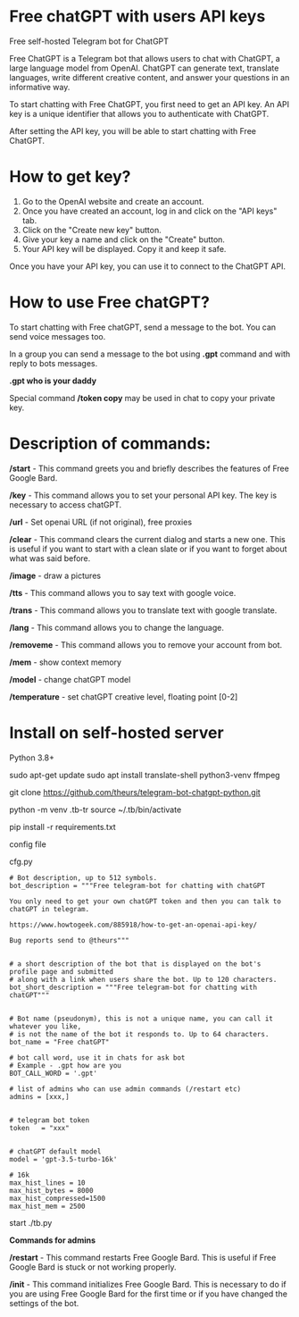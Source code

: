 # Free chatGPT with users API keys
Free self-hosted Telegram bot for ChatGPT

Free ChatGPT is a Telegram bot that allows users to chat with ChatGPT, a large language model from OpenAI. ChatGPT can generate text, translate languages, write different creative content, and answer your questions in an informative way.

To start chatting with Free ChatGPT, you first need to get an API key. An API key is a unique identifier that allows you to authenticate with ChatGPT.

After setting the API key, you will be able to start chatting with Free ChatGPT.


# How to get key?

1. Go to the OpenAI website and create an account.
2. Once you have created an account, log in and click on the "API keys" tab.
3. Click on the "Create new key" button.
4. Give your key a name and click on the "Create" button.
5. Your API key will be displayed. Copy it and keep it safe.

Once you have your API key, you can use it to connect to the ChatGPT API.


# How to use Free chatGPT?

To start chatting with Free chatGPT, send a message to the bot. You can send voice messages too.

In a group you can send a message to the bot using **.gpt** command and with reply to bots messages.

**.gpt who is your daddy**

Special command **/token copy** may be used in chat to copy your private key.

# Description of commands:

**/start** - This command greets you and briefly describes the features of Free Google Bard.

**/key** - This command allows you to set your personal API key. The key is necessary to access chatGPT.

**/url** - Set openai URL (if not original), free proxies

**/clear** - This command clears the current dialog and starts a new one. This is useful if you want to start with a clean 
slate or if you want to forget about what was said before.

**/image** - draw a pictures

**/tts** - This command allows you to say text with google voice.

**/trans** - This command allows you to translate text with google translate.

**/lang** - This command allows you to change the language.

**/removeme** - This command allows you to remove your account from bot.

**/mem** - show context memory

**/model** - change chatGPT model

**/temperature** - set chatGPT creative level, floating point [0-2]

# Install on self-hosted server
Python 3.8+

sudo apt-get update
sudo apt install translate-shell python3-venv ffmpeg


git clone https://github.com/theurs/telegram-bot-chatgpt-python.git

python -m venv .tb-tr
source ~/.tb/bin/activate

pip install -r requirements.txt

config file

cfg.py
```
# Bot description, up to 512 symbols.
bot_description = """Free telegram-bot for chatting with chatGPT

You only need to get your own chatGPT token and then you can talk to chatGPT in telegram.

https://www.howtogeek.com/885918/how-to-get-an-openai-api-key/

Bug reports send to @theurs"""


# a short description of the bot that is displayed on the bot's profile page and submitted
# along with a link when users share the bot. Up to 120 characters.
bot_short_description = """Free telegram-bot for chatting with chatGPT"""


# Bot name (pseudonym), this is not a unique name, you can call it whatever you like,
# is not the name of the bot it responds to. Up to 64 characters.
bot_name = "Free chatGPT"

# bot call word, use it in chats for ask bot
# Example - .gpt how are you
BOT_CALL_WORD = '.gpt'

# list of admins who can use admin commands (/restart etc)
admins = [xxx,]


# telegram bot token
token   = "xxx"


# chatGPT default model
model = 'gpt-3.5-turbo-16k'

# 16k
max_hist_lines = 10
max_hist_bytes = 8000
max_hist_compressed=1500
max_hist_mem = 2500
```

start ./tb.py


**Commands for admins**

**/restart** - This command restarts Free Google Bard. This is useful if Free Google Bard is stuck or not working properly.

**/init** - This command initializes Free Google Bard. This is necessary to do if you are using Free Google Bard for the first time or if you have changed the settings of the bot.

